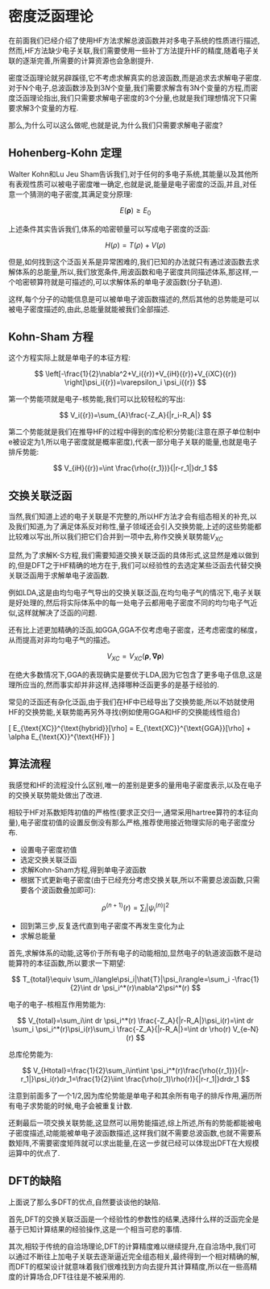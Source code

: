 # 密度泛函理论

在前面我们已经介绍了使用HF方法求解总波函数并对多电子系统的性质进行描述,然而,HF方法缺少电子关联,我们需要使用一些补丁方法提升HF的精度,随着电子关联的逐渐完善,所需要的计算资源也会急剧提升.

密度泛函理论就另辟蹊径,它不考虑求解真实的总波函数,而是追求去求解电子密度. 对于N个电子,总波函数涉及到$3N$个变量,我们需要求解含有3N个变量的方程,而密度泛函理论指出,我们只需要求解电子密度的3个分量,也就是我们理想情况下只需要求解3个变量的方程.

那么,为什么可以这么做呢,也就是说,为什么我们只需要求解电子密度?

## Hohenberg-Kohn 定理

Walter Kohn和Lu Jeu Sham告诉我们,对于任何的多电子系统,其能量以及其他所有表观性质可以被电子密度唯一确定,也就是说,能量是电子密度的泛函,并且,对任意一个猜测的电子密度,其满足变分原理:

$$
E(\mathbf{\rho})\ge E_0
$$

上述条件其实告诉我们,体系的哈密顿量可以写成电子密度的泛函:

$$
H(\rho)=T({\rho})+V({\rho})
$$

但是,如何找到这个泛函关系是异常困难的,我们已知的办法就只有通过波函数去求解体系的总能量,所以,我们放宽条件,用波函数和电子密度共同描述体系,那这样,一个哈密顿算符就是可描述的,可以求解体系的单电子波函数(分子轨道).

这样,每个分子的动能信息是可以被单电子波函数描述的,然后其他的总势能是可以被电子密度描述的,由此,总能量就能被我们全部描述.


## Kohn-Sham 方程

这个方程实际上就是单电子的本征方程:

$$
\left[-\frac{1}{2}\nabla^2+V_i({r})+V_{iH}({r})+V_{iXC}({r}) \right]\psi_i({r})=\varepsilon_i \psi_i({r})
$$

第一个势能项就是电子-核势能,我们可以比较轻松的写出:

$$
V_i({r})=\sum_{A}\frac{-Z_A}{|r_i-R_A|}
$$

第二个势能就是我们在推导HF的过程中得到的库伦积分势能(注意在原子单位制中e被设定为1,所以电子密度就是概率密度),代表一部分电子关联的能量,也就是电子排斥势能:

$$
V_{iH}({r})=\int  \frac{\rho({r_1})}{|r-r_1|}dr_1
$$

## 交换关联泛函

当然,我们知道上述的电子关联是不完整的,所以HF方法才会有组态相关的补充,以及我们知道,为了满足体系反对称性,量子领域还会引入交换势能,上述的这些势能都比较难以写出,所以我们把它们合并到一项中去,称作交换关联势能$V_{XC}$

显然,为了求解K-S方程,我们需要知道交换关联泛函的具体形式,这显然是难以做到的,但是DFT之于HF精确的地方在于,我们可以经验性的去选定某些泛函去代替交换关联泛函用于求解单电子波函数.

例如LDA,这是由均匀电子气导出的交换关联泛函,在均匀电子气的情况下,电子关联是好处理的,然后将实际体系中的每一处电子云都用电子密度不同的均匀电子气近似,这样就解决了泛函的问题.

还有比上述更加精确的泛函,如GGA,GGA不仅考虑电子密度，还考虑密度的梯度，从而提高对非均匀电子气的描述。

$$
V_{XC}=V_{XC}(\mathbf{\rho},\mathbf{\nabla \rho})
$$

在绝大多数情况下,GGA的表现确实是要优于LDA,因为它包含了更多电子信息,这是理所应当的,然而事实却并非这样,选择哪种泛函更多的是基于经验的.

常见的泛函还有杂化泛函,由于我们在HF中已经导出了交换势能,所以不妨就使用HF的交换势能,关联势能再另外寻找(例如使用GGA和HF的交换能线性组合)

\[
E_{\text{XC}}^{\text{hybrid}}[\rho] = E_{\text{XC}}^{\text{GGA}}[\rho] + \alpha E_{\text{X}}^{\text{HF}}
\]

## 算法流程

我感觉和HF的流程没什么区别,唯一的差别是更多的量用电子密度表示,以及在电子的交换关联势能处做出了改进.

相较于HF对系数矩阵初值的严格性(要求正交归一,通常采用hartree算符的本征向量),电子密度初值的设置反倒没有那么严格,推荐使用接近物理实际的电子密度分布.

- 设置电子密度初值
- 选定交换关联泛函
- 求解Kohn-Sham方程,得到单电子波函数
- 根据下式更新电子密度(由于已经充分考虑交换关联,所以不需要总波函数,只需要各个波函数叠加即可):
  
$$
\rho^{(n+1)}(r)=\sum_i |\psi_i^{(n)}|^2
$$

- 回到第三步,反复迭代直到电子密度不再发生变化为止
- 求解总能量
  
首先,求解体系的动能,这等价于所有电子的动能相加,显然电子的轨道波函数不是动能算符的本征函数,所以要求一下期望:

$$
T_{total}\equiv \sum_i\langle\psi_i|\hat{T}|\psi_i\rangle=\sum_i -\frac{1}{2}\int dr \psi_i^*(r)\nabla^2\psi^*(r)
$$

电子的电子-核相互作用势能为:

$$
V_{total}=\sum_i\int dr \psi_i^*(r) \frac{-Z_A}{|r-R_A|}\psi_i(r)=\int dr \sum_i \psi_i^*(r)\psi_i(r)\sum_i \frac{-Z_A}{|r-R_A|}=\int dr \rho(r) V_{e-N}(r)
$$

总库伦势能为:

$$
V_{Htotal}=\frac{1}{2}\sum_i\int\int  \psi_i^*(r)\frac{\rho({r_1})}{|r-r_1|}\psi_i(r)dr_1=\frac{1}{2}\iint \frac{\rho(r_1)\rho(r)}{|r-r_1|}drdr_1
$$

注意到前面多了一个1/2,因为库伦势能是单电子和其余所有电子的排斥作用,遍历所有电子求势能的时候,电子会被重复计数.

还剩最后一项交换关联势能,这显然可以用势能描述,综上所述,所有的势能都能被电子密度描述,动能能被单电子波函数描述,这样我们就不需要总波函数,也就不需要系数矩阵,不需要密度矩阵就可以求出能量,在这一步就已经可以体现出DFT在大规模运算中的优点了.

## DFT的缺陷

上面说了那么多DFT的优点,自然要谈谈他的缺陷.

首先,DFT的交换关联泛函是一个经验性的参数性的结果,选择什么样的泛函完全是基于已知计算结果的经验操作,这是一个相当可悲的事情.

其次,相较于传统的自洽场理论,DFT的计算精度难以继续提升,在自洽场中,我们可以通过不断往上加电子关联去逐渐逼近完全组态相关,最终得到一个相对精确的解,而DFT的框架设计就意味着我们很难找到方向去提升其计算精度,所以在一些高精度的计算场合,DFT往往是不被采用的.


